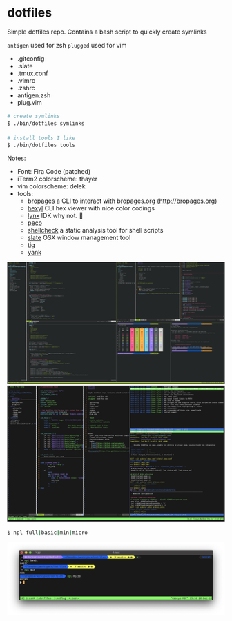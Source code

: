 dotfiles
========

Simple dotfiles repo. Contains a bash script to quickly create symlinks

`antigen` used for zsh
`plugged` used for vim

- .gitconfig
- .slate
- .tmux.conf
- .vimrc
- .zshrc
- antigen.zsh
- plug.vim

```bash
# create symlinks
$ ./bin/dotfiles symlinks

# install tools I like
$ ./bin/dotfiles tools
```

Notes:
- Font: Fira Code (patched)
- iTerm2 colorscheme: thayer
- vim colorscheme: delek
- tools:
  - [bropages](https://github.com/hubsmoke/bro) a CLI to interact with bropages.org (http://bropages.org)
  - [hexyl](https://github.com/sharkdp/hexyl) CLI hex viewer with nice color codings
  - [lynx](https://lynx.invisible-island.net/current/index.html) IDK why not. 🤷‍
  - [peco](https://github.com/peco/peco)
  - [shellcheck](https://github.com/koalaman/shellcheck) a static analysis tool for shell scripts
  - [slate](https://github.com/jigish/slate) OSX window management tool
  - [tig](https://github.com/jonas/tig)
  - [yank](https://github.com/mptre/yank)

![screenshot](https://raw.githubusercontent.com/cflynn07/dotfiles/master/Screen%20Shot%202019-11-09%20at%206.09.28%20PM.png)
![screenshot](https://raw.githubusercontent.com/cflynn07/dotfiles/master/Screen%20Shot%202019-12-07%20at%209.45.31%20PM.png)

```bash
$ npl full|basic|min|micro
```
![screenshot](https://raw.githubusercontent.com/cflynn07/dotfiles/master/Screen%20Shot%202019-12-20%20at%203.16.44%20PM.png)
